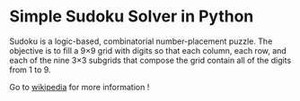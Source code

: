 Simple Sudoku Solver in Python
========

Sudoku is a logic-based, combinatorial number-placement puzzle. The objective is to fill a 9×9 grid with digits so that each column, each row, and each of the nine 3×3 subgrids that compose the grid contain all of the digits from 1 to 9.

Go to [wikipedia](https://en.wikipedia.org/wiki/Sudoku) for more information !

